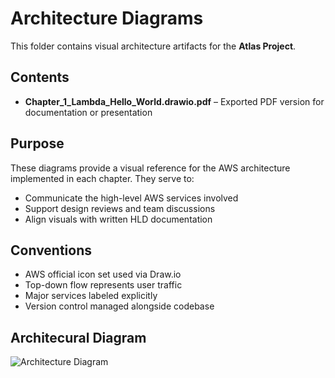 # Architecture Diagrams

This folder contains visual architecture artifacts for the **Atlas Project**.

## Contents

- **Chapter_1_Lambda_Hello_World.drawio.pdf** – Exported PDF version for documentation or presentation

## Purpose

These diagrams provide a visual reference for the AWS architecture implemented in each chapter. They serve to:

- Communicate the high-level AWS services involved
- Support design reviews and team discussions
- Align visuals with written HLD documentation

## Conventions

- AWS official icon set used via Draw.io
- Top-down flow represents user traffic
- Major services labeled explicitly
- Version control managed alongside codebase

## Architecural Diagram

![Architecture Diagram](./architecture_diagrams/Chapter_1_Lambda_Hello_World.png)
